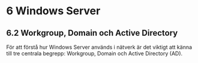 # 6 Windows Server

## 6.2 Workgroup, Domain och Active Directory

För att förstå hur Windows Server används i nätverk är det viktigt att känna till tre centrala begrepp: Workgroup, Domain och Active Directory (AD).


